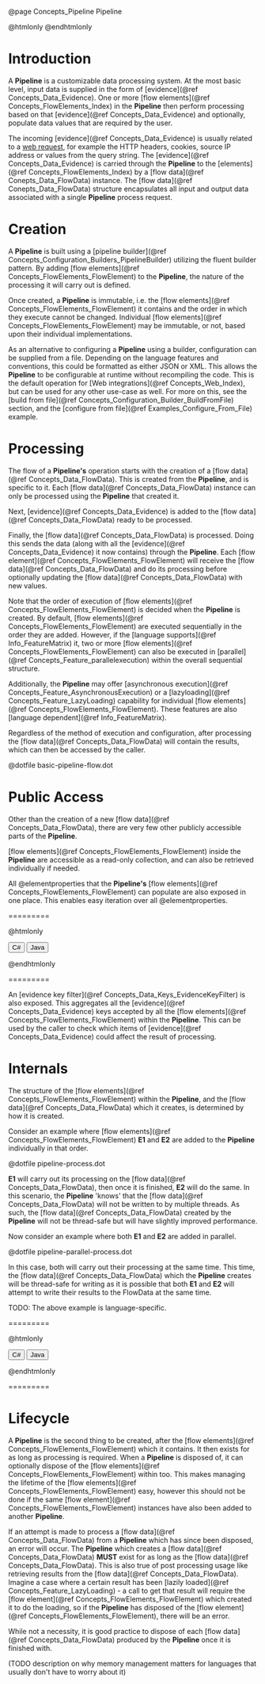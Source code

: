 @page Concepts_Pipeline Pipeline

@htmlonly <script type="text/javascript" src="examplegrabber.js"></script> @endhtmlonly


# Introduction

A **Pipeline** is a customizable data processing system. At the most basic level, input data is 
supplied in the form of [evidence](@ref Concepts_Data_Evidence). 
One or more [flow elements](@ref Concepts_FlowElements_Index) in the **Pipeline** then perform processing 
based on that [evidence](@ref Concepts_Data_Evidence) and optionally, populate data values that 
are required by the user.

The incoming [evidence](@ref Concepts_Data_Evidence) is usually related to a 
[web request](@term{WebRequest}), for example 
the HTTP headers, cookies, source IP address or values from the query string.
The [evidence](@ref Concepts_Data_Evidence) is carried through the **Pipeline** to the 
[elements](@ref Concepts_FlowElements_Index) by a [flow data](@ref Conepts_Data_FlowData) instance. 
The [flow data](@ref Conepts_Data_FlowData) structure encapsulates all input and output data associated 
with a single **Pipeline** process request.


# Creation

A **Pipeline** is built using a [pipeline builder](@ref Concepts_Configuration_Builders_PipelineBuilder)
utilizing the fluent builder pattern. By adding [flow elements](@ref Concepts_FlowElements_FlowElement)
to the **Pipeline**, the nature of the processing it will carry out is defined.

Once created, a **Pipeline** is immutable, i.e. the [flow elements](@ref Concepts_FlowElements_FlowElement)
it contains and the order in which they execute cannot be changed. Individual 
[flow elements](@ref Concepts_FlowElements_FlowElement) may be immutable, or not, based upon their
individual implementations.

As an alternative to configuring a **Pipeline** using a builder, configuration can be supplied from a file. 
Depending on the language features and conventions, this could be formatted as either JSON or XML.
This allows the **Pipeline** to be configurable at runtime without recompiling the code. This is the 
default operation for [Web integrations](@ref Concepts_Web_Index), but can be used for any other use-case
as well. 
For more on this, see the [build from file](@ref Concepts_Configuration_Builder_BuildFromFile) section, 
and the [configure from file](@ref Examples_Configure_From_File) example.


# Processing

The flow of a **Pipeline's** operation starts with the creation of a [flow data](@ref Concepts_Data_FlowData).
This is created from the **Pipeline**, and is specific to it. Each [flow data](@ref Concepts_Data_FlowData) instance
can only be processed using the **Pipeline** that created it.

Next, [evidence](@ref Concepts_Data_Evidence) is added to the [flow data](@ref Concepts_Data_FlowData) ready 
to be processed.

Finally, the [flow data](@ref Concepts_Data_FlowData) is processed. 
Doing this sends the data (along with all the [evidence](@ref Concepts_Data_Evidence) it
now contains) through the **Pipeline**. Each [flow element](@ref Concepts_FlowElements_FlowElement) will 
receive the [flow data](@ref Concepts_Data_FlowData) and do its processing before optionally updating the 
[flow data](@ref Concepts_Data_FlowData) with new values.

Note that the order of execution of [flow elements](@ref Concepts_FlowElements_FlowElement) is decided when the
**Pipeline** is created.
By default, [flow elements](@ref Concepts_FlowElements_FlowElement) are executed sequentially in the order
they are added. However, if the [language supports](@ref Info_FeatureMatrix) it, 
two or more [flow elements](@ref Concepts_FlowElements_FlowElement)
can also be executed in [parallel](@ref Concepts_Feature_parallelexecution) within the overall sequential structure.

Additionally, the **Pipeline** may offer [asynchronous execution](@ref Concepts_Feature_AsynchronousExecution) or a [lazyloading](@ref Concepts_Feature_LazyLoading) capability for individual 
[flow elements](@ref Concepts_FlowElements_FlowElement). These features are also [language dependent](@ref Info_FeatureMatrix).

Regardless of the method of execution and configuration, after processing the 
[flow data](@ref Concepts_Data_FlowData) will contain the results, which can then be accessed by the caller.


@dotfile basic-pipeline-flow.dot

# Public Access

Other than the creation of a new [flow data](@ref Concepts_Data_FlowData), there are very few other 
publicly accessible parts of the **Pipeline**.

[flow elements](@ref Concepts_FlowElements_FlowElement) inside the **Pipeline** are accessible as 
a read-only collection, and can also be retrieved individually if needed.

All @elementproperties that the **Pipeline's** 
[flow elements](@ref Concepts_FlowElements_FlowElement) can populate are also exposed in one place.
This enables easy iteration over all @elementproperties.

=========

@htmlonly

<button class="b-btn b-btn--secondary iterPropertiesBtn" onclick="grabSnippet(this, 'pipeline-dotnet', '_snippets.html', 'iter-properties', 'iterPropertiesBtn', 'iter-properties-eg')">C#</button>
<button class="b-btn b-btn--secondary iterPropertiesBtn" onclick="grabSnippet(this, 'pipeline-java', '_snippets.html', 'iter-properties', 'iterPropertiesBtn', 'iter-properties-eg')">Java</button>
<div id="iter-properties-eg"></div>

@endhtmlonly

=========

An [evidence key filter](@ref Concepts_Data_Keys_EvidenceKeyFilter) is also exposed. 
This aggregates all the [evidence](@ref Concepts_Data_Evidence) keys accepted by all the 
[flow elements](@ref Concepts_FlowElements_FlowElement) within the **Pipeline**. 
This can be used by the caller to check which items of [evidence](@ref Concepts_Data_Evidence) 
could affect the result of processing.


# Internals

The structure of the [flow elements](@ref Concepts_FlowElements_FlowElement) within the 
**Pipeline**, and the [flow data](@ref Concepts_Data_FlowData) which it creates, is determined
by how it is created.

Consider an example where [flow elements](@ref Concepts_FlowElements_FlowElement) **E1** 
and **E2** are added to the **Pipeline** individually in that order.

@dotfile pipeline-process.dot

**E1** will carry out its processing on the [flow data](@ref Concepts_Data_FlowData), then 
once it is finished, **E2** will do the same. In this scenario, the **Pipeline** 'knows' 
that the [flow data](@ref Concepts_Data_FlowData) will not be written to by multiple threads.
As such, the [flow data](@ref Concepts_Data_FlowData) created by the **Pipeline** will not be
thread-safe but will have slightly improved performance.

Now consider an example where both **E1** and **E2** are added in parallel.

@dotfile pipeline-parallel-process.dot

In this case, both will carry out their processing at the same time. This time, the 
[flow data](@ref Concepts_Data_FlowData)
which the **Pipeline** creates will be thread-safe for writing as it is possible that both 
**E1** and **E2** will attempt to write their results to the FlowData at the same time.

TODO: The above example is language-specific.

=========

@htmlonly

<button class="b-btn b-btn--secondary configBtn" onclick="grabSnippet(this, 'pipeline-dotnet', '_snippets.html', 'build-pipeline-cs', 'configBtn', 'config-eg')">C#</button>
<button class="b-btn b-btn--secondary configBtn" onclick="grabSnippet(this, 'pipeline-java', '_snippets.html', 'build-pipeline-java', 'configBtn', 'config-eg')">Java</button>
<div id="config-eg"></div>

@endhtmlonly

=========


# Lifecycle

A **Pipeline** is the second thing to be created, after the 
[flow elements](@ref Concepts_FlowElements_FlowElement) which it contains. It then exists for
as long as processing is required. When a **Pipeline** is disposed of, it can optionally dispose
of the [flow elements](@ref Concepts_FlowElements_FlowElement) within too. 
This makes managing the lifetime of the [flow elements](@ref Concepts_FlowElements_FlowElement)
easy, however this should not be done if the same 
[flow element](@ref Concepts_FlowElements_FlowElement) instances have also been added to 
another **Pipeline**.

If an attempt is made to process a [flow data](@ref Concepts_Data_FlowData) from a **Pipeline**
which has since been disposed, an error
will occur. The **Pipeline** which creates a [flow data](@ref Concepts_Data_FlowData) **MUST** 
exist for as long as the [flow data](@ref Concepts_Data_FlowData). This
is also true of post processing usage like retrieving results from the 
[flow data](@ref Concepts_Data_FlowData). 
Imagine a case where a certain result has been [lazily loaded](@ref Concepts_Feature_LazyLoading) - 
a call to get that result will require the [flow element](@ref Concepts_FlowElements_FlowElement)
which created it to do the loading, so if the **Pipeline** has disposed of the 
[flow element](@ref Concepts_FlowElements_FlowElement), there will be an error.

While not a necessity, it is good practice to dispose of each 
[flow data](@ref Concepts_Data_FlowData) produced by the **Pipeline** once
it is finished with.


(TODO description on why memory management matters for languages that usually don't have to worry about it)
